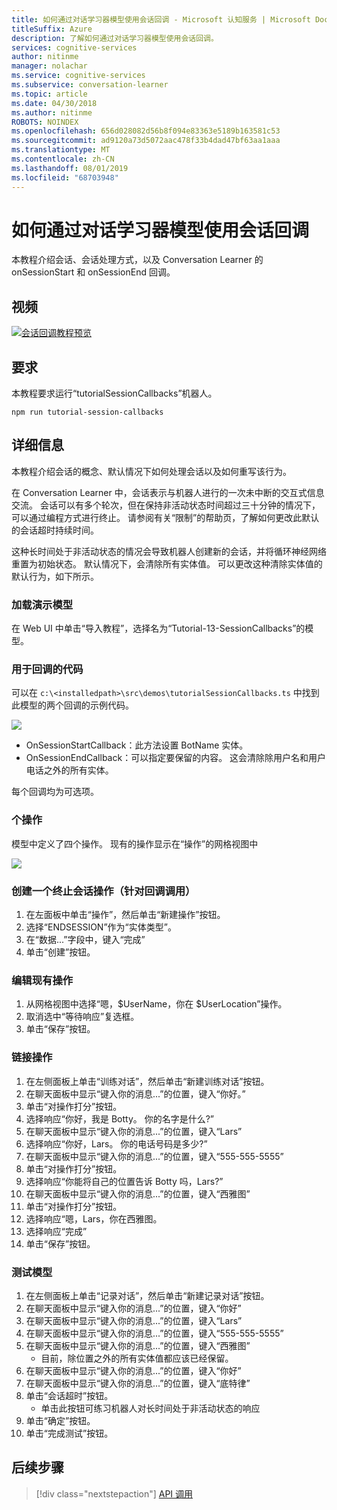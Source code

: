 ```yaml
---
title: 如何通过对话学习器模型使用会话回调 - Microsoft 认知服务 | Microsoft Docs
titleSuffix: Azure
description: 了解如何通过对话学习器模型使用会话回调。
services: cognitive-services
author: nitinme
manager: nolachar
ms.service: cognitive-services
ms.subservice: conversation-learner
ms.topic: article
ms.date: 04/30/2018
ms.author: nitinme
ROBOTS: NOINDEX
ms.openlocfilehash: 656d028082d56b8f094e83363e5189b163581c53
ms.sourcegitcommit: ad9120a73d5072aac478f33b4dad47bf63aa1aaa
ms.translationtype: MT
ms.contentlocale: zh-CN
ms.lasthandoff: 08/01/2019
ms.locfileid: "68703948"
---
```

# <a name="how-to-use-session-callbacks-with-a-conversation-learner-model"></a>如何通过对话学习器模型使用会话回调

本教程介绍会话、会话处理方式，以及 Conversation Learner 的 onSessionStart 和 onSessionEnd 回调。

## <a name="video"></a>视频

[![会话回调教程预览](https://aka.ms/cl_Tutorial_v3_SessionCallbacks_Preview)](https://aka.ms/cl_Tutorial_v3_SessionCallbacks)

## <a name="requirements"></a>要求
本教程要求运行“tutorialSessionCallbacks”机器人。

    npm run tutorial-session-callbacks

## <a name="details"></a>详细信息
本教程介绍会话的概念、默认情况下如何处理会话以及如何重写该行为。

在 Conversation Learner 中，会话表示与机器人进行的一次未中断的交互式信息交流。 会话可以有多个轮次，但在保持非活动状态时间超过三十分钟的情况下，可以通过编程方式进行终止。  请参阅有关“限制”的帮助页，了解如何更改此默认的会话超时持续时间。

这种长时间处于非活动状态的情况会导致机器人创建新的会话，并将循环神经网络重置为初始状态。 默认情况下，会清除所有实体值。 可以更改这种清除实体值的默认行为，如下所示。

### <a name="load-the-demo-model"></a>加载演示模型

在 Web UI 中单击“导入教程”，选择名为“Tutorial-13-SessionCallbacks”的模型。

### <a name="code-for-the-callbacks"></a>用于回调的代码

可以在 `c:\<installedpath>\src\demos\tutorialSessionCallbacks.ts` 中找到此模型的两个回调的示例代码。

![](../media/tutorial11_code.PNG)

- OnSessionStartCallback：此方法设置 BotName 实体。
- OnSessionEndCallback：可以指定要保留的内容。 这会清除除用户名和用户电话之外的所有实体。

每个回调均为可选项。

### <a name="actions"></a>个操作

模型中定义了四个操作。 现有的操作显示在“操作”的网格视图中

![](../media/tutorial11_actions.PNG)

### <a name="creating-an-end-session-action-for-callback-invocation"></a>创建一个终止会话操作（针对回调调用）

1. 在左面板中单击“操作”，然后单击“新建操作”按钮。
2. 选择“ENDSESSION”作为“实体类型”。
3. 在“数据...”字段中，键入“完成”
4. 单击“创建”按钮。

### <a name="edit-an-existing-action"></a>编辑现有操作

1. 从网格视图中选择“嗯，$UserName，你在 $UserLocation”操作。
2. 取消选中“等待响应”复选框。
3. 单击“保存”按钮。

### <a name="chaining-actions"></a>链接操作

1. 在左侧面板上单击“训练对话”，然后单击“新建训练对话”按钮。
2. 在聊天面板中显示“键入你的消息...”的位置，键入“你好。”
3. 单击“对操作打分”按钮。
4. 选择响应“你好，我是 Botty。 你的名字是什么?”
5. 在聊天面板中显示“键入你的消息...”的位置，键入“Lars”
6. 选择响应“你好，Lars。 你的电话号码是多少?”
7. 在聊天面板中显示“键入你的消息...”的位置，键入“555-555-5555”
8. 单击“对操作打分”按钮。
9. 选择响应“你能将自己的位置告诉 Botty 吗，Lars?”
10. 在聊天面板中显示“键入你的消息...”的位置，键入“西雅图”
11. 单击“对操作打分”按钮。
12. 选择响应“嗯，Lars，你在西雅图。
13. 选择响应“完成”
14. 单击“保存”按钮。

### <a name="testing-the-model"></a>测试模型

1. 在左侧面板上单击“记录对话”，然后单击“新建记录对话”按钮。
2. 在聊天面板中显示“键入你的消息...”的位置，键入“你好”
3. 在聊天面板中显示“键入你的消息...”的位置，键入“Lars”
4. 在聊天面板中显示“键入你的消息...”的位置，键入“555-555-5555”
5. 在聊天面板中显示“键入你的消息...”的位置，键入“西雅图”
    - 目前，除位置之外的所有实体值都应该已经保留。
6. 在聊天面板中显示“键入你的消息...”的位置，键入“你好”
7. 在聊天面板中显示“键入你的消息...”的位置，键入“底特律”
8. 单击“会话超时”按钮。
    - 单击此按钮可练习机器人对长时间处于非活动状态的响应
9. 单击“确定”按钮。
10. 单击“完成测试”按钮。

## <a name="next-steps"></a>后续步骤

> [!div class="nextstepaction"]
> [API 调用](./14-api-calls.md)
